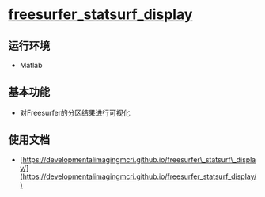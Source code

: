 # [freesurfer\_statsurf\_display](https://developmentalimagingmcri.github.io/freesurfer_statsurf_display/)

## 运行环境

* Matlab

## 基本功能

* 对Freesurfer的分区结果进行可视化

## 使用文档

* [https://developmentalimagingmcri.github.io/freesurfer\_statsurf\_display/](https://developmentalimagingmcri.github.io/freesurfer_statsurf_display/)